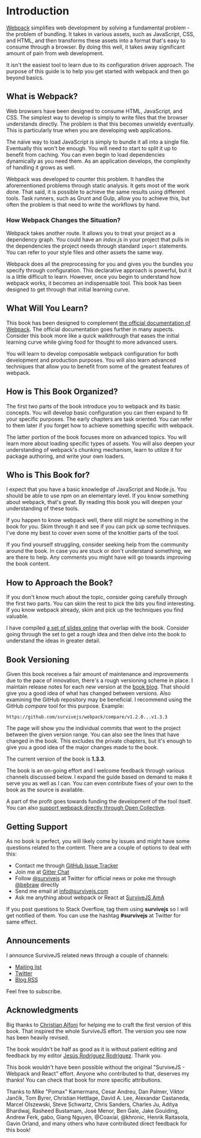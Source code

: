 # Introduction

[Webpack](https://webpack.js.org/) simplifies web development by solving a fundamental problem - the problem of bundling. It takes in various assets, such as JavaScript, CSS, and HTML, and then transforms these assets into a format that's easy to consume through a browser. By doing this well, it takes away significant amount of pain from web development.

It isn't the easiest tool to learn due to its configuration driven approach. The purpose of this guide is to help you get started with webpack and then go beyond basics.

## What is Webpack?

Web browsers have been designed to consume HTML, JavaScript, and CSS. The simplest way to develop is simply to write files that the browser understands directly. The problem is that this becomes unwieldy eventually. This is particularly true when you are developing web applications.

The naïve way to load JavaScript is simply to bundle it all into a single file. Eventually this won't be enough. You will need to start to split it up to benefit from caching. You can even begin to load dependencies dynamically as you need them. As an application develops, the complexity of handling it grows as well.

Webpack was developed to counter this problem. It handles the aforementioned problems through static analysis. It gets most of the work done. That said, it is possible to achieve the same results using different tools. Task runners, such as Grunt and Gulp, allow you to achieve this, but often the problem is that need to write the workflows by hand.

### How Webpack Changes the Situation?

Webpack takes another route. It allows you to treat your project as a dependency graph. You could have an *index.js* in your project that pulls in the dependencies the project needs through standard `import` statements. You can refer to your style files and other assets the same way.

Webpack does all the preprocessing for you and gives you the bundles you specify through configuration. This declarative approach is powerful, but it is a little difficult to learn. However, once you begin to understand how webpack works, it becomes an indispensable tool. This book has been designed to get through that initial learning curve.

## What Will You Learn?

This book has been designed to complement [the official documentation of Webpack](https://webpack.js.org/). The official documentation goes further in many aspects. Consider this book more like a quick walkthrough that eases the initial learning curve while giving food for thought to more advanced users.

You will learn to develop composable webpack configuration for both development and production purposes. You will also learn advanced techniques that allow you to benefit from some of the greatest features of webpack.

## How is This Book Organized?

The first two parts of the book introduce you to webpack and its basic concepts. You will develop basic configuration you can then expand to fit your specific purposes. The early chapters are task oriented. You can refer to them later if you forget how to achieve something specific with webpack.

The latter portion of the book focuses more on advanced topics. You will learn more about loading specific types of assets. You will also deepen your understanding of webpack's chunking mechanism, learn to utilize it for package authoring, and write your own loaders.

## Who is This Book for?

I expect that you have a basic knowledge of JavaScript and Node.js. You should be able to use npm on an elementary level. If you know something about webpack, that's great. By reading this book you will deepen your understanding of these tools.

If you happen to know webpack well, there still might be something in the book for you. Skim through it and see if you can pick up some techniques. I've done my best to cover even some of the knottier parts of the tool.

If you find yourself struggling, consider seeking help from the community around the book. In case you are stuck or don't understand something, we are there to help. Any comments you might have will go towards improving the book content.

## How to Approach the Book?

If you don't know much about the topic, consider going carefully through the first two parts. You can skim the rest to pick the bits you find interesting. If you know webpack already, skim and pick up the techniques you find valuable.

I have compiled [a set of slides online](http://presentations.survivejs.com/advanced-webpack/) that overlap with the book. Consider going through the set to get a rough idea and then delve into the book to understand the ideas in greater detail.

## Book Versioning

Given this book receives a fair amount of maintenance and improvements due to the pace of innovation, there's a rough versioning scheme in place. I maintain release notes for each new version at the [book blog](http://survivejs.com/blog/). That should give you a good idea of what has changed between versions. Also examining the GitHub repository may be beneficial. I recommend using the GitHub *compare* tool for this purpose. Example:

```
https://github.com/survivejs/webpack/compare/v1.2.0...v1.3.3
```

The page will show you the individual commits that went to the project between the given version range. You can also see the lines that have changed in the book. This excludes the private chapters, but it's enough to give you a good idea of the major changes made to the book.

The current version of the book is **1.3.3**.

The book is an on-going effort and I welcome feedback through various channels discussed below. I expand the guide based on demand to make it serve you as well as I can. You can even contribute fixes of your own to the book as the source is available.

A part of the profit goes towards funding the development of the tool itself. You can also [support webpack directly through Open Collective](https://opencollective.com/webpack).

## Getting Support

As no book is perfect, you will likely come by issues and might have some questions related to the content. There are a couple of options to deal with this:

* Contact me through [GitHub Issue Tracker](https://github.com/survivejs/webpack/issues)
* Join me at [Gitter Chat](https://gitter.im/survivejs/webpack)
* Follow [@survivejs](https://twitter.com/survivejs) at Twitter for official news or poke me through [@bebraw](https://twitter.com/bebraw) directly
* Send me email at [info@survivejs.com](mailto:info@survivejs.com)
* Ask me anything about webpack or React at [SurviveJS AmA](https://github.com/survivejs/ama/issues)

If you post questions to Stack Overflow, tag them using **survivejs** so I will get notified of them. You can use the hashtag **#survivejs** at Twitter for same effect.

## Announcements

I announce SurviveJS related news through a couple of channels:

* [Mailing list](http://eepurl.com/bth1v5)
* [Twitter](https://twitter.com/survivejs)
* [Blog RSS](http://survivejs.com/atom.xml)

Feel free to subscribe.

## Acknowledgments

Big thanks to [Christian Alfoni](http://www.christianalfoni.com/) for helping me to craft the first version of this book. That inspired the whole SurviveJS effort. The version you see now has been heavily revised.

The book wouldn't be half as good as it is without patient editing and feedback by my editor [Jesús Rodríguez Rodríguez](https://github.com/Foxandxss). Thank you.

This book wouldn't have been possible without the original "SurviveJS - Webpack and React" effort. Anyone who contributed to that, deserves my thanks! You can check that book for more specific attributions.

Thanks to Mike "Pomax" Kamermans, Cesar Andreu, Dan Palmer, Viktor Jančík, Tom Byrer, Christian Hettlage, David A. Lee, Alexandar Castaneda, Marcel Olszewski, Steve Schwartz, Chris Sanders, Charles Ju, Aditya Bhardwaj, Rasheed Bustamam, José Menor, Ben Gale, Jake Goulding, Andrew Ferk, gabo, Giang Nguyen, @Coaxial, @khronic, Henrik Raitasola, Gavin Orland, and many others who have contributed direct feedback for this book!
